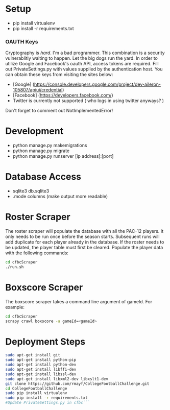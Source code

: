 # Setup
- pip install virtualenv
- pip install -r requirements.txt

### OAUTH Keys
Cryptography is *hard*.  I'm a bad programmer.  This combination is a security vulnerablitiy waiting to happen.  Let the big dogs run the yard.  In order to utilize Google and Facebook's oauth API, access tokens are required.  Fill out PrivateSettings.py with values supplied by the authentication host.  You can obtain these keys from visiting the sites below:
- [Google] (https://console.developers.google.com/project/dev-aileron-105807/apiui/credential)
- [Facebook] (https://developers.facebook.com/)
- Twitter is currently not supported ( who logs in using twitter anyways? )

Don't forget to comment out NotImplementedError!


# Development
- python manage.py makemigrations
- python manage.py migrate
- python manage.py runserver [ip address]:[port]

# Database Access
- sqlite3 db.sqlite3
- .mode columns (make output more readable)

# Roster Scraper
The roster scraper will populate the database with all the PAC-12 players.  It only needs to be run once before the season starts.  Subsequent runs will add duplicate for each player already in the database.  If the roster needs to be updated, the player table must first be cleared.  Populate the player data with the following commands:
```bash
cd cfbcScraper
./run.sh
```

# Boxscore Scraper
The boxscore scraper takes a command line argument of gameId. For example:
```bash
cd cfbcScraper
scrapy crawl boxscore -a gameId=<gameId>
```

# Deployment Steps
```bash
sudo apt-get install git
sudo apt-get install python-pip
sudo apt-get install python-dev
sudo apt-get install libffi-dev
sudo apt-get install libssl-dev 
sudo apt-get install libxml2-dev libxslt1-dev
git clone https://github.com/rmayf/CollegeFootballChallenge.git
cd CollegeFootballChallenge
sudo pip install virtualenv
sudo pip install -r requirements.txt
#Update PrivateSettings.py in cfbc```

